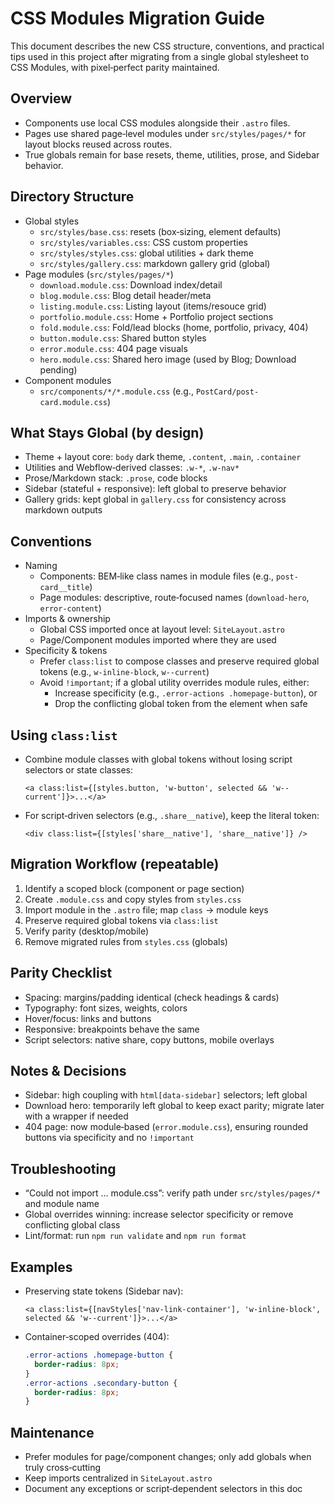 # CSS Modules Migration Guide

This document describes the new CSS structure, conventions, and practical tips used in this project after migrating from a single global stylesheet to CSS Modules, with pixel‑perfect parity maintained.

## Overview

- Components use local CSS modules alongside their `.astro` files.
- Pages use shared page‑level modules under `src/styles/pages/*` for layout blocks reused across routes.
- True globals remain for base resets, theme, utilities, prose, and Sidebar behavior.

## Directory Structure

- Global styles
  - `src/styles/base.css`: resets (box‑sizing, element defaults)
  - `src/styles/variables.css`: CSS custom properties
  - `src/styles/styles.css`: global utilities + dark theme
  - `src/styles/gallery.css`: markdown gallery grid (global)
- Page modules (`src/styles/pages/*`)
  - `download.module.css`: Download index/detail
  - `blog.module.css`: Blog detail header/meta
  - `listing.module.css`: Listing layout (items/resouce grid)
  - `portfolio.module.css`: Home + Portfolio project sections
  - `fold.module.css`: Fold/lead blocks (home, portfolio, privacy, 404)
  - `button.module.css`: Shared button styles
  - `error.module.css`: 404 page visuals
  - `hero.module.css`: Shared hero image (used by Blog; Download pending)
- Component modules
  - `src/components/*/*.module.css` (e.g., `PostCard/post-card.module.css`)

## What Stays Global (by design)

- Theme + layout core: `body` dark theme, `.content`, `.main`, `.container`
- Utilities and Webflow‑derived classes: `.w-*`, `.w-nav*`
- Prose/Markdown stack: `.prose`, code blocks
- Sidebar (stateful + responsive): left global to preserve behavior
- Gallery grids: kept global in `gallery.css` for consistency across markdown outputs

## Conventions

- Naming
  - Components: BEM‑like class names in module files (e.g., `post-card__title`)
  - Page modules: descriptive, route‑focused names (`download-hero`, `error-content`)
- Imports & ownership
  - Global CSS imported once at layout level: `SiteLayout.astro`
  - Page/Component modules imported where they are used
- Specificity & tokens
  - Prefer `class:list` to compose classes and preserve required global tokens (e.g., `w-inline-block`, `w--current`)
  - Avoid `!important`; if a global utility overrides module rules, either:
    - Increase specificity (e.g., `.error-actions .homepage-button`), or
    - Drop the conflicting global token from the element when safe

## Using `class:list`

- Combine module classes with global tokens without losing script selectors or state classes:
  ```astro
  <a class:list={[styles.button, 'w-button', selected && 'w--current']}>...</a>
  ```
- For script‑driven selectors (e.g., `.share__native`), keep the literal token:
  ```astro
  <div class:list={[styles['share__native'], 'share__native']} />
  ```

## Migration Workflow (repeatable)

1. Identify a scoped block (component or page section)
2. Create `.module.css` and copy styles from `styles.css`
3. Import module in the `.astro` file; map `class` → module keys
4. Preserve required global tokens via `class:list`
5. Verify parity (desktop/mobile)
6. Remove migrated rules from `styles.css` (globals)

## Parity Checklist

- Spacing: margins/padding identical (check headings & cards)
- Typography: font sizes, weights, colors
- Hover/focus: links and buttons
- Responsive: breakpoints behave the same
- Script selectors: native share, copy buttons, mobile overlays

## Notes & Decisions

- Sidebar: high coupling with `html[data-sidebar]` selectors; left global
- Download hero: temporarily left global to keep exact parity; migrate later with a wrapper if needed
- 404 page: now module‑based (`error.module.css`), ensuring rounded buttons via specificity and no `!important`

## Troubleshooting

- “Could not import … module.css”: verify path under `src/styles/pages/*` and module name
- Global overrides winning: increase selector specificity or remove conflicting global class
- Lint/format: run `npm run validate` and `npm run format`

## Examples

- Preserving state tokens (Sidebar nav):
  ```astro
  <a class:list={[navStyles['nav-link-container'], 'w-inline-block', selected && 'w--current']}>...</a>
  ```
- Container‑scoped overrides (404):
  ```css
  .error-actions .homepage-button {
    border-radius: 8px;
  }
  .error-actions .secondary-button {
    border-radius: 8px;
  }
  ```

## Maintenance

- Prefer modules for page/component changes; only add globals when truly cross‑cutting
- Keep imports centralized in `SiteLayout.astro`
- Document any exceptions or script‑dependent selectors in this doc
